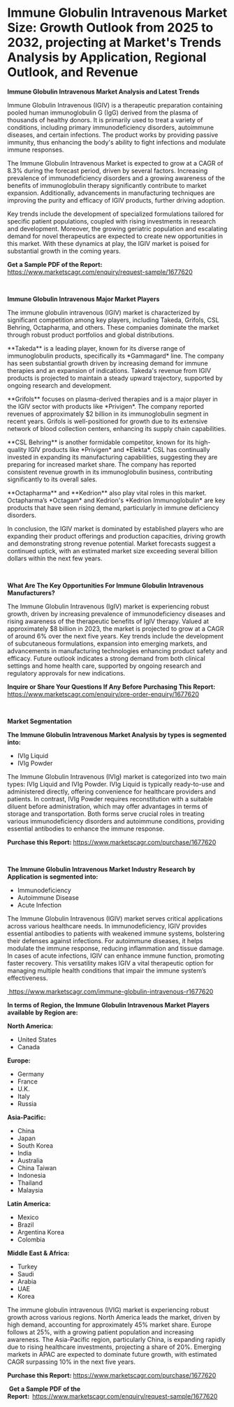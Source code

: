 <p><h1>Immune Globulin Intravenous Market Size: Growth Outlook from 2025 to 2032, projecting at Market's Trends Analysis by Application, Regional Outlook, and Revenue</h1></p><p><strong>Immune Globulin Intravenous Market Analysis and Latest Trends</strong></p>
<p><p>Immune Globulin Intravenous (IGIV) is a therapeutic preparation containing pooled human immunoglobulin G (IgG) derived from the plasma of thousands of healthy donors. It is primarily used to treat a variety of conditions, including primary immunodeficiency disorders, autoimmune diseases, and certain infections. The product works by providing passive immunity, thus enhancing the body's ability to fight infections and modulate immune responses.</p><p>The Immune Globulin Intravenous Market is expected to grow at a CAGR of 8.3% during the forecast period, driven by several factors. Increasing prevalence of immunodeficiency disorders and a growing awareness of the benefits of immunoglobulin therapy significantly contribute to market expansion. Additionally, advancements in manufacturing techniques are improving the purity and efficacy of IGIV products, further driving adoption. </p><p>Key trends include the development of specialized formulations tailored for specific patient populations, coupled with rising investments in research and development. Moreover, the growing geriatric population and escalating demand for novel therapeutics are expected to create new opportunities in this market. With these dynamics at play, the IGIV market is poised for substantial growth in the coming years.</p></p>
<p><strong>Get a Sample PDF of the Report:&nbsp;</strong> <a href="https://www.marketscagr.com/enquiry/request-sample/1677620?utm_campaign=2648&utm_medium=2&utm_source=Github&utm_content=ia&utm_term=19042025&utm_id=immune-globulin-intravenous">https://www.marketscagr.com/enquiry/request-sample/1677620</a></p>
<p>&nbsp;</p>
<p><strong>Immune Globulin Intravenous Major Market Players</strong></p>
<p><p>The immune globulin intravenous (IGIV) market is characterized by significant competition among key players, including Takeda, Grifols, CSL Behring, Octapharma, and others. These companies dominate the market through robust product portfolios and global distributions.</p><p>**Takeda** is a leading player, known for its diverse range of immunoglobulin products, specifically its *Gammagard* line. The company has seen substantial growth driven by increasing demand for immune therapies and an expansion of indications. Takeda's revenue from IGIV products is projected to maintain a steady upward trajectory, supported by ongoing research and development.</p><p>**Grifols** focuses on plasma-derived therapies and is a major player in the IGIV sector with products like *Privigen*. The company reported revenues of approximately $2 billion in its immunoglobulin segment in recent years. Grifols is well-positioned for growth due to its extensive network of blood collection centers, enhancing its supply chain capabilities.</p><p>**CSL Behring** is another formidable competitor, known for its high-quality IGIV products like *Privigen* and *Elekta*. CSL has continually invested in expanding its manufacturing capabilities, suggesting they are preparing for increased market share. The company has reported consistent revenue growth in its immunoglobulin business, contributing significantly to its overall sales.</p><p>**Octapharma** and **Kedrion** also play vital roles in this market. Octapharma’s *Octagam* and Kedrion's *Kedrion Immunoglobulin* are key products that have seen rising demand, particularly in immune deficiency disorders.</p><p>In conclusion, the IGIV market is dominated by established players who are expanding their product offerings and production capacities, driving growth and demonstrating strong revenue potential. Market forecasts suggest a continued uptick, with an estimated market size exceeding several billion dollars within the next few years.</p></p>
<p>&nbsp;</p>
<p><strong>What Are The Key Opportunities For Immune Globulin Intravenous Manufacturers?</strong></p>
<p><p>The Immune Globulin Intravenous (IgIV) market is experiencing robust growth, driven by increasing prevalence of immunodeficiency diseases and rising awareness of the therapeutic benefits of IgIV therapy. Valued at approximately $8 billion in 2023, the market is projected to grow at a CAGR of around 6% over the next five years. Key trends include the development of subcutaneous formulations, expansion into emerging markets, and advancements in manufacturing technologies enhancing product safety and efficacy. Future outlook indicates a strong demand from both clinical settings and home health care, supported by ongoing research and regulatory approvals for new indications.</p></p>
<p><strong>Inquire or Share Your Questions If Any Before Purchasing This Report:</strong> <a href="https://www.marketscagr.com/enquiry/pre-order-enquiry/1677620?utm_campaign=2648&utm_medium=2&utm_source=Github&utm_content=ia&utm_term=19042025&utm_id=immune-globulin-intravenous">https://www.marketscagr.com/enquiry/pre-order-enquiry/1677620</a></p>
<p>&nbsp;</p>
<p><strong>Market Segmentation</strong></p>
<p><strong>The Immune Globulin Intravenous Market Analysis by types is segmented into:</strong></p>
<p><ul><li>IVIg Liquid</li><li>IVIg Powder</li></ul></p>
<p><p>The Immune Globulin Intravenous (IVIg) market is categorized into two main types: IVIg Liquid and IVIg Powder. IVIg Liquid is typically ready-to-use and administered directly, offering convenience for healthcare providers and patients. In contrast, IVIg Powder requires reconstitution with a suitable diluent before administration, which may offer advantages in terms of storage and transportation. Both forms serve crucial roles in treating various immunodeficiency disorders and autoimmune conditions, providing essential antibodies to enhance the immune response.</p></p>
<p><strong>Purchase this Report:&nbsp;</strong><a href="https://www.marketscagr.com/purchase/1677620?utm_campaign=2648&utm_medium=2&utm_source=Github&utm_content=ia&utm_term=19042025&utm_id=immune-globulin-intravenous">https://www.marketscagr.com/purchase/1677620</a></p>
<p>&nbsp;</p>
<p><strong>The Immune Globulin Intravenous Market Industry Research by Application is segmented into:</strong></p>
<p><ul><li>Immunodeficiency</li><li>Autoimmune Disease</li><li>Acute Infection</li></ul></p>
<p><p>The Immune Globulin Intravenous (IGIV) market serves critical applications across various healthcare needs. In immunodeficiency, IGIV provides essential antibodies to patients with weakened immune systems, bolstering their defenses against infections. For autoimmune diseases, it helps modulate the immune response, reducing inflammation and tissue damage. In cases of acute infections, IGIV can enhance immune function, promoting faster recovery. This versatility makes IGIV a vital therapeutic option for managing multiple health conditions that impair the immune system’s effectiveness.</p></p>
<p><a href="https://www.marketscagr.com/immune-globulin-intravenous-r1677620?utm_campaign=2648&utm_medium=2&utm_source=Github&utm_content=ia&utm_term=19042025&utm_id=immune-globulin-intravenous">&nbsp;https://www.marketscagr.com/immune-globulin-intravenous-r1677620</a></p>
<p><strong>In terms of Region, the Immune Globulin Intravenous Market Players available by Region are:</strong></p>
<p>
    <p> <strong> North America: </strong>
        <ul>
            <li>United States</li>
            <li>Canada</li>
        </ul>
        </p> 
    <p> <strong> Europe: </strong>
        <ul>
            <li>Germany</li>
            <li>France</li>
            <li>U.K.</li>
            <li>Italy</li>
            <li>Russia</li>
        </ul>
        </p> 
    <p> <strong> Asia-Pacific: </strong>
        <ul>
            <li>China</li>
            <li>Japan</li>
            <li>South Korea</li>
            <li>India</li>
            <li>Australia</li>
            <li>China Taiwan</li>
            <li>Indonesia</li>
            <li>Thailand</li>
            <li>Malaysia</li>
        </ul>
        </p> 
    <p> <strong> Latin America: </strong>
        <ul>
            <li>Mexico</li>
            <li>Brazil</li>
            <li>Argentina Korea</li>
            <li>Colombia</li>
        </ul>
        </p> 
    <p> <strong> Middle East & Africa: </strong>
        <ul>
            <li>Turkey</li>
            <li>Saudi</li>
            <li>Arabia</li>
            <li>UAE</li>
            <li>Korea</li>
        </ul>
    </p>
    </p>
<p><p>The immune globulin intravenous (IVIG) market is experiencing robust growth across various regions. North America leads the market, driven by high demand, accounting for approximately 45% market share. Europe follows at 25%, with a growing patient population and increasing awareness. The Asia-Pacific region, particularly China, is expanding rapidly due to rising healthcare investments, projecting a share of 20%. Emerging markets in APAC are expected to dominate future growth, with estimated CAGR surpassing 10% in the next five years.</p></p>
<p><strong>Purchase this Report: </strong><a href="https://www.marketscagr.com/purchase/1677620?utm_campaign=2648&utm_medium=2&utm_source=Github&utm_content=ia&utm_term=19042025&utm_id=immune-globulin-intravenous">https://www.marketscagr.com/purchase/1677620</a></p>
<p>&nbsp;<strong>Get a Sample PDF of the Report:&nbsp;&nbsp;</strong><a href="https://www.marketscagr.com/enquiry/request-sample/1677620?utm_campaign=2648&utm_medium=2&utm_source=Github&utm_content=ia&utm_term=19042025&utm_id=immune-globulin-intravenous">https://www.marketscagr.com/enquiry/request-sample/1677620</a></p>
<p><strong></strong></p>
<p><p></p><p></p><p></p></p>